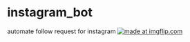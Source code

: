 # instagram_bot
automate follow request for instagram
<a href="https://imgflip.com/gif/3niytf"><img src="https://i.imgflip.com/3niytf.gif" title="made at imgflip.com"/></a>

